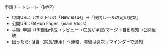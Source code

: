 申請チートシート（MVP）

- 申請URL: リポジトリの「New issue」→「院内ルール改定の提案」
- 公開URL: GitHub Pages（main /docs）
- 手順: 申請→PR自動作成→レビュー→院長が承認/マージ→自動周知→公開反映
- 困ったら: 担当（院長/運用）へ連絡、滞留は週次リマインダーで通知
